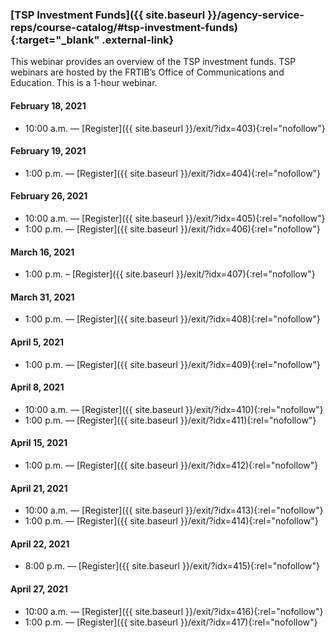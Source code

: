 ### [TSP Investment Funds]({{ site.baseurl }}/agency-service-reps/course-catalog/#tsp-investment-funds){:target="\_blank" .external-link}

This webinar provides an overview of the TSP investment funds. TSP webinars are hosted by the FRTIB’s Office of Communications and Education. This is a 1-hour webinar.

#### February 18, 2021

- 10:00 a.m. — [Register]({{ site.baseurl }}/exit/?idx=403){:rel="nofollow"}

#### February 19, 2021

- 1:00 p.m. — [Register]({{ site.baseurl }}/exit/?idx=404){:rel="nofollow"}

#### February 26, 2021

- 10:00 a.m. — [Register]({{ site.baseurl }}/exit/?idx=405){:rel="nofollow"}
- 1:00 p.m. — [Register]({{ site.baseurl }}/exit/?idx=406){:rel="nofollow"}

#### March 16, 2021

- 1:00 p.m. – [Register]({{ site.baseurl }}/exit/?idx=407){:rel="nofollow"}

#### March 31, 2021

- 1:00 p.m. — [Register]({{ site.baseurl }}/exit/?idx=408){:rel="nofollow"}

#### April 5, 2021

- 1:00 p.m. — [Register]({{ site.baseurl }}/exit/?idx=409){:rel="nofollow"}

#### April 8, 2021

- 10:00 a.m. — [Register]({{ site.baseurl }}/exit/?idx=410){:rel="nofollow"}
- 1:00 p.m. — [Register]({{ site.baseurl }}/exit/?idx=411){:rel="nofollow"}

#### April 15, 2021

- 1:00 p.m. — [Register]({{ site.baseurl }}/exit/?idx=412){:rel="nofollow"}

#### April 21, 2021

- 10:00 a.m. — [Register]({{ site.baseurl }}/exit/?idx=413){:rel="nofollow"}
- 1:00 p.m. — [Register]({{ site.baseurl }}/exit/?idx=414){:rel="nofollow"}

#### April 22, 2021

- 8:00 p.m. — [Register]({{ site.baseurl }}/exit/?idx=415){:rel="nofollow"}

#### April 27, 2021

- 10:00 a.m. — [Register]({{ site.baseurl }}/exit/?idx=416){:rel="nofollow"}
- 1:00 p.m. — [Register]({{ site.baseurl }}/exit/?idx=417){:rel="nofollow"}
